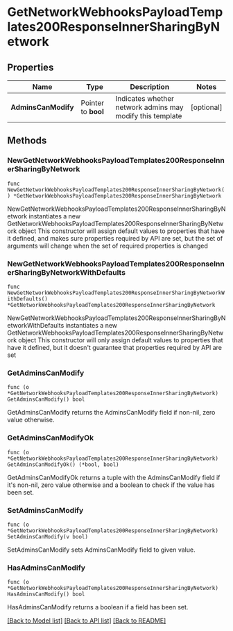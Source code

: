 # GetNetworkWebhooksPayloadTemplates200ResponseInnerSharingByNetwork

## Properties

Name | Type | Description | Notes
------------ | ------------- | ------------- | -------------
**AdminsCanModify** | Pointer to **bool** | Indicates whether network admins may modify this template | [optional] 

## Methods

### NewGetNetworkWebhooksPayloadTemplates200ResponseInnerSharingByNetwork

`func NewGetNetworkWebhooksPayloadTemplates200ResponseInnerSharingByNetwork() *GetNetworkWebhooksPayloadTemplates200ResponseInnerSharingByNetwork`

NewGetNetworkWebhooksPayloadTemplates200ResponseInnerSharingByNetwork instantiates a new GetNetworkWebhooksPayloadTemplates200ResponseInnerSharingByNetwork object
This constructor will assign default values to properties that have it defined,
and makes sure properties required by API are set, but the set of arguments
will change when the set of required properties is changed

### NewGetNetworkWebhooksPayloadTemplates200ResponseInnerSharingByNetworkWithDefaults

`func NewGetNetworkWebhooksPayloadTemplates200ResponseInnerSharingByNetworkWithDefaults() *GetNetworkWebhooksPayloadTemplates200ResponseInnerSharingByNetwork`

NewGetNetworkWebhooksPayloadTemplates200ResponseInnerSharingByNetworkWithDefaults instantiates a new GetNetworkWebhooksPayloadTemplates200ResponseInnerSharingByNetwork object
This constructor will only assign default values to properties that have it defined,
but it doesn't guarantee that properties required by API are set

### GetAdminsCanModify

`func (o *GetNetworkWebhooksPayloadTemplates200ResponseInnerSharingByNetwork) GetAdminsCanModify() bool`

GetAdminsCanModify returns the AdminsCanModify field if non-nil, zero value otherwise.

### GetAdminsCanModifyOk

`func (o *GetNetworkWebhooksPayloadTemplates200ResponseInnerSharingByNetwork) GetAdminsCanModifyOk() (*bool, bool)`

GetAdminsCanModifyOk returns a tuple with the AdminsCanModify field if it's non-nil, zero value otherwise
and a boolean to check if the value has been set.

### SetAdminsCanModify

`func (o *GetNetworkWebhooksPayloadTemplates200ResponseInnerSharingByNetwork) SetAdminsCanModify(v bool)`

SetAdminsCanModify sets AdminsCanModify field to given value.

### HasAdminsCanModify

`func (o *GetNetworkWebhooksPayloadTemplates200ResponseInnerSharingByNetwork) HasAdminsCanModify() bool`

HasAdminsCanModify returns a boolean if a field has been set.


[[Back to Model list]](../README.md#documentation-for-models) [[Back to API list]](../README.md#documentation-for-api-endpoints) [[Back to README]](../README.md)


